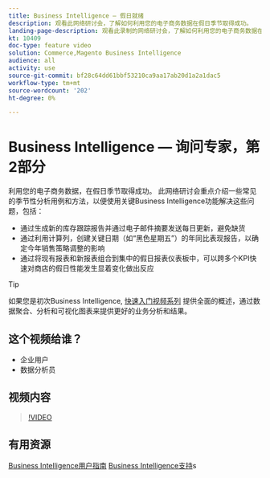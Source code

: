 ```yaml
---
title: Business Intelligence — 假日就绪
description: 观看此网络研讨会，了解如何利用您的电子商务数据在假日季节取得成功。
landing-page-description: 观看此录制的网络研讨会，了解如何利用您的电子商务数据在假日季节取得成功。
kt: 10409
doc-type: feature video
solution: Commerce,Magento Business Intelligence
audience: all
activity: use
source-git-commit: bf28c64dd61bbf53210ca9aa17ab20d1a2a1dac5
workflow-type: tm+mt
source-wordcount: '202'
ht-degree: 0%

---
```


# Business Intelligence — 询问专家，第2部分

利用您的电子商务数据，在假日季节取得成功。 此网络研讨会重点介绍一些常见的季节性分析用例和方法，以便使用关键Business Intelligence功能解决这些问题，包括：

- 通过生成新的库存跟踪报告并通过电子邮件摘要发送每日更新，避免缺货
- 通过利用计算列，创建关键日期（如“黑色星期五”）的年同比表现报告，以确定今年销售策略调整的影响
- 通过将现有报表和新报表组合到集中的假日报表仪表板中，可以跨多个KPI快速对商店的假日性能发生显着变化做出反应

>[!TIP]
>
>如果您是初次Business Intelligence, [快速入门视频系列](./../1-overview.md) 提供全面的概述，通过数据聚合、分析和可视化图表来提供更好的业务分析和结果。

## 这个视频给谁？

- 企业用户
- 数据分析员

## 视频内容

>[!VIDEO](https://video.tv.adobe.com/v/342496?quality=12&learn=on)

## 有用资源

[Business Intelligence用户指南](https://docs.magento.com/mbi/)
[Business Intelligence支持](https://support.magento.com/hc/en-us/articles/360016730811)s